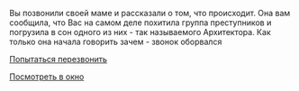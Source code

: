 Вы позвонили своей маме и рассказали о том, что происходит. Она вам сообщила, что Вас на самом деле похитила группа преступников и погрузила в сон одного из них - так называемого Архитектора. Как только она начала говорить зачем - звонок оборвался

[Попытаться перезвонить](call-back/call-back.md)

[Посмотреть в окно](look_out_from_window/look_out_from_window.md)

